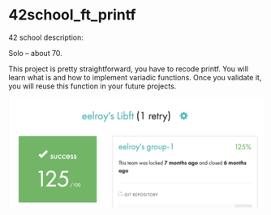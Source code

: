 # 42school_ft_printf

42 school description:

Solo – about 70.

This project is pretty straightforward, you have to recode printf. You will learn what is and how to implement variadic functions. Once you validate it, you will reuse this function in your future projects.


![This is an image](https://github.com/d-vasily/42school_libft/blob/master/score.png)
